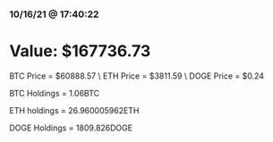 ### 10/16/21 @ 17:40:22 

# Value: $167736.73



BTC Price = $60888.57
\ ETH Price = $3811.59
\ DOGE Price = $0.24


BTC Holdings = 1.06BTC

 ETH holdings = 26.960005962ETH

 DOGE Holdings = 1809.826DOGE


